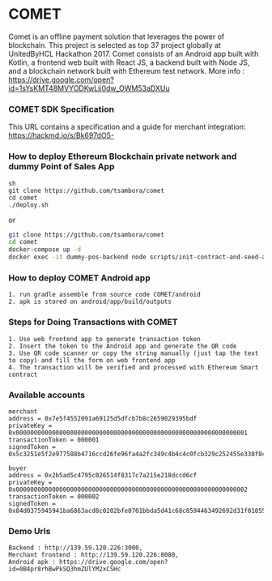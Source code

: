 # COMET
Comet is an offline payment solution that leverages the power of blockchain. This project is selected as top 37 project globally at UnitedByHCL Hackathon 2017. Comet consists of an Android app built with Kotlin, a frontend web built with React JS, a backend built with Node JS, and a blockchain network built with Ethereum test network.
More info : https://drive.google.com/open?id=1sYsKMT48MVYODKwLjj0dw_OWM53aDXUu

### COMET SDK Specification
This URL contains a specification and a guide for merchant integration: https://hackmd.io/s/Bk697dO5-

### How to deploy Ethereum Blockchain private network and dummy Point of Sales App

```
sh
git clone https://github.com/tsambora/comet
cd comet
./deploy.sh
```
or 
```sh
git clone https://github.com/tsambora/comet
cd comet
docker-compose up -d
docker exec -it dummy-pos-backend node scripts/init-contract-and-seed-account.js
```

### How to deploy COMET Android app

```
1. run gradle assemble from source code COMET/android
2. apk is stored on android/app/build/outputs
```

### Steps for Doing Transactions with COMET

```
1. Use web frontend app to generate transaction token
2. Insert the token to the Android app and generate the QR code
3. Use QR code scanner or copy the string manually (just tap the text to copy) and fill the form on web frontend app
4. The transaction will be verified and processed with Ethereum Smart contract
```

### Available accounts

```
merchant 
address = 0x7e5f4552091a69125d5dfcb7b8c2659029395bdf
privateKey = 0x0000000000000000000000000000000000000000000000000000000000000001
transactionToken = 000001
signedToken = 0x5c3251e5f2e977588b4716ccd26fe96fa4a2fc349c4b4c4c0fcb329c252455e338f8cf8ac5489f082159ed5e1173f8d9ceb3e46f18a60891de08ce21dbe9853d01

buyer 
address = 0x2b5ad5c4795c026514f8317c7a215e218dccd6cf
privateKey = 0x0000000000000000000000000000000000000000000000000000000000000002
transactionToken = 000002
signedToken = 0x84d0375945941ba6863acd8c0202bfe0701bbda5d41c68c8594463492692d31f01055f4bd9d13a23100eab18a4b4a22bb31f31d39751881f347ef6222e3c2a7600
```

### Demo Urls

```
Backend : http://139.59.120.226:3000, 
Merchant frontend : http://139.59.120.226:8080, 
Android apk : https://drive.google.com/open?id=0B4pr8rhBwPkSQ3hmZUlYM2xCSHc
```
